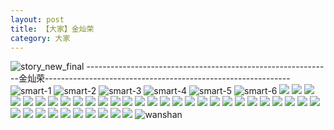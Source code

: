 ```yaml
---
layout: post
title: 【大家】金灿荣
category: 大家
---
```

![story_new_final](http://r8s97vm6g.hd-bkt.clouddn.com/img/story_new_final_0322.png)
-------------------------------------------------------------金灿荣-------------------------------------------------------------
![smart-1](http://r8s97vm6g.hd-bkt.clouddn.com/img/smart-1.png)
![smart-2](http://r8s97vm6g.hd-bkt.clouddn.com/img/smart-2.png)
![smart-3](http://r8s97vm6g.hd-bkt.clouddn.com/img/smart-3.png)
![smart-4](http://r8s97vm6g.hd-bkt.clouddn.com/img/smart-4.png)
![smart-5](http://r8s97vm6g.hd-bkt.clouddn.com/img/smart-5.png)
![smart-6](http://r8s97vm6g.hd-bkt.clouddn.com/img/smart-6.png)
![](http://r8s97vm6g.hd-bkt.clouddn.com/img/situation-0324-1.png)
![](http://r8s97vm6g.hd-bkt.clouddn.com/img/situation-0324-2.png)
![](http://r8s97vm6g.hd-bkt.clouddn.com/img/situation-0324-3.png)
![](http://r8s97vm6g.hd-bkt.clouddn.com/img/fragment-220322-2.png)
![](http://r8s97vm6g.hd-bkt.clouddn.com/img/fragment-220322-3.png)
![](http://r8s97vm6g.hd-bkt.clouddn.com/img/fragment-220322-4.png)
![](http://r8s97vm6g.hd-bkt.clouddn.com/img/fragment-220322-5.png)
![](http://r8s97vm6g.hd-bkt.clouddn.com/img/jin-220325-1.png)
![](http://r8s97vm6g.hd-bkt.clouddn.com/img/jin-220325-2.png)
![](http://r8s97vm6g.hd-bkt.clouddn.com/img/jin-220325-3.png)
![](http://r8s97vm6g.hd-bkt.clouddn.com/img/jin-220325-4.png)
![](http://r8s97vm6g.hd-bkt.clouddn.com/img/jin-220325-5.png)
![](http://r8s97vm6g.hd-bkt.clouddn.com/img/jin-220325-6.png)
![](http://r8s97vm6g.hd-bkt.clouddn.com/img/jin-220325-7.png)
![](http://r8s97vm6g.hd-bkt.clouddn.com/img/jin-220325-8.png)
![](http://r8s97vm6g.hd-bkt.clouddn.com/img/jin-220325-9.png)
![](http://r8s97vm6g.hd-bkt.clouddn.com/img/jin-220325-12.png)
![](http://r8s97vm6g.hd-bkt.clouddn.com/img/jin-220325-13.png)
![](http://r8s97vm6g.hd-bkt.clouddn.com/img/jin-220325-14.png)
![](http://r8s97vm6g.hd-bkt.clouddn.com/img/jin-220325-10.png)
![](http://r8s97vm6g.hd-bkt.clouddn.com/img/jin-220325-11.png)
![](http://r8s97vm6g.hd-bkt.clouddn.com/img/jin-220325-15.png)
![](http://r8s97vm6g.hd-bkt.clouddn.com/img/jin-220325-16.png)
![](http://r8s97vm6g.hd-bkt.clouddn.com/img/jin-220325-17.png)
![](http://r8s97vm6g.hd-bkt.clouddn.com/img/jin-220325-18.png)
![](http://r8s97vm6g.hd-bkt.clouddn.com/img/jin-220325-19.png)
![](http://r8s97vm6g.hd-bkt.clouddn.com/img/inspire-220326-1.png)
![](http://r8s97vm6g.hd-bkt.clouddn.com/img/inspire-220326-2.png)
![](http://r8s97vm6g.hd-bkt.clouddn.com/img/inspire-220326-3.png)
![](http://r8s97vm6g.hd-bkt.clouddn.com/img/inspire-220326-4.png)
![](http://r8s97vm6g.hd-bkt.clouddn.com/img/inspire-220326-5.png)
![](http://r8s97vm6g.hd-bkt.clouddn.com/img/inspire-220326-6.png)
![](http://r8s97vm6g.hd-bkt.clouddn.com/img/inspire-220326-7.png)
![](http://r8s97vm6g.hd-bkt.clouddn.com/img/inspire-220326-8.png)
![](http://r8s97vm6g.hd-bkt.clouddn.com/img/inspire-220326-9.png)
![](http://r8s97vm6g.hd-bkt.clouddn.com/img/inspire-220326-10.png)
![](http://r8s97vm6g.hd-bkt.clouddn.com/img/inspire-220326-11.png)
![](http://r8s97vm6g.hd-bkt.clouddn.com/img/inspire-220326-12.png)
![wanshan](http://r8s97vm6g.hd-bkt.clouddn.com/img/wanshan.png)





  




